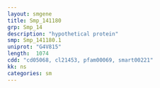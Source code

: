 ```yaml
---
layout: smgene
title: Smp_141180
grp: Smp_14
description: "hypothetical protein"
smp: Smp_141180.1
uniprot: "G4V815"
length:  1074
cdd: "cd05068, cl21453, pfam00069, smart00221"
kk: ns
categories: sm
---
```

